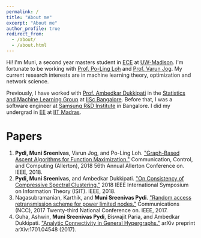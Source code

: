 ```yaml
---
permalink: /
title: "About me"
excerpt: "About me"
author_profile: true
redirect_from: 
  - /about/
  - /about.html
---
```


Hi! I'm Muni, a second year masters student in [ECE](https://www.engr.wisc.edu/department/electrical-computer-engineering/) at [UW-Madison](https://www.wisc.edu/). I'm fortunate to be working with [Prof. Po-Ling Loh](http://homepages.cae.wisc.edu/~loh/index.html) and [Prof. Varun Jog](https://sites.google.com/wisc.edu/vjog/). My current research interests are in machine learning theory, optimization and network science. 

Previously, I have worked with [Prof. Ambedkar Dukkipati](https://drona.csa.iisc.ac.in/~ambedkar/) in the [Statistics and Machine Learning Group](http://sml.csa.iisc.ernet.in/SML/) at [IISc Bangalore](https://www.iisc.ac.in/). Before that, I was a software engineer at [Samsung R&D Institute](https://research.samsung.com/sri-b) in Bangalore. I did my undergrad in [EE](http://www.ee.iitm.ac.in/) at [IIT Madras](https://www.iitm.ac.in/).

Papers
======
1. **Pydi, Muni Sreenivas**, Varun Jog, and Po-Ling Loh. ["Graph-Based Ascent Algorithms for Function Maximization."](https://arxiv.org/abs/1802.04475) Communication, Control, and Computing (Allerton), 2018 56th Annual Allerton Conference on. IEEE, 2018.
1. **Pydi, Muni Sreenivas**, and Ambedkar Dukkipati. ["On Consistency of Compressive Spectral Clustering."](https://ieeexplore.ieee.org/abstract/document/8437911) 2018 IEEE International Symposium on Information Theory (ISIT). IEEE, 2018.
1. Nagasubramanian, Karthik, and **Muni Sreenivas Pydi**. ["Random access retransmission scheme for power limited nodes."](https://ieeexplore.ieee.org/abstract/document/8077105) Communications (NCC), 2017 Twenty-third National Conference on. IEEE, 2017.
1. Guha, Ashwin, **Muni Sreenivas Pydi**, Biswajit Paria, and Ambedkar Dukkipati. ["Analytic Connectivity in General Hypergraphs."](https://arxiv.org/abs/1701.04548) arXiv preprint arXiv:1701.04548 (2017).

